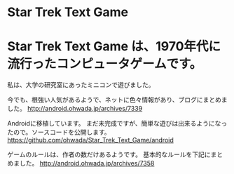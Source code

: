 # Star Trek Text Game

# Star Trek Text Game は、1970年代に流行ったコンピュータゲームです。
私は、大学の研究室にあったミニコンで遊びました。

今でも、根強い人気があるようで、ネットに色々情報があり、ブログにまとめました。
http://android.ohwada.jp/archives/7339

Androidに移植しています。
まだ未完成ですが、簡単な遊びは出来るようになったので。ソースコードを公開します。
https://github.com/ohwada/Star_Trek_Text_Game/android

ゲームのルールは、作者の数だけあるようです。
基本的なルールを下記にまとめました。
http://android.ohwada.jp/archives/7358
